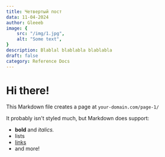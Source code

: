 ```yaml
---
title: Четвертый пост 
data: 11-04-2024
author: Gleeeb
image: {
    src: "/img/1.jpg",
    alt: "Some text",
}
description: Blablal blablabla blablabla
draft: false
category: Reference Docs
---
```


# Hi there!

This Markdown file creates a page at `your-domain.com/page-1/`

It probably isn't styled much, but Markdown does support:
- **bold** and _italics._
- lists
- [links](https://astro.build)
- and more!